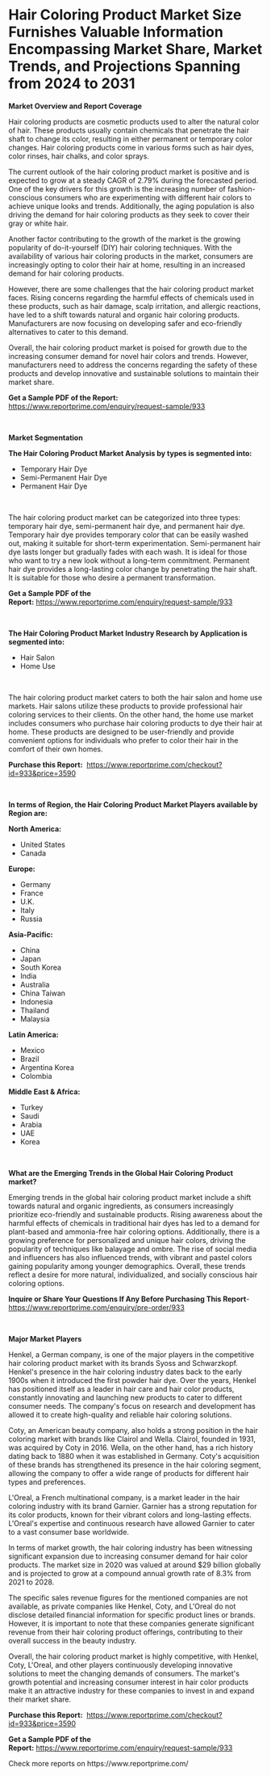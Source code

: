 <p><h1>Hair Coloring Product Market Size Furnishes Valuable Information Encompassing Market Share, Market Trends, and Projections Spanning from 2024 to 2031</h1></p><p><strong>Market Overview and Report Coverage</strong></p>
<p><p>Hair coloring products are cosmetic products used to alter the natural color of hair. These products usually contain chemicals that penetrate the hair shaft to change its color, resulting in either permanent or temporary color changes. Hair coloring products come in various forms such as hair dyes, color rinses, hair chalks, and color sprays.</p><p>The current outlook of the hair coloring product market is positive and is expected to grow at a steady CAGR of 2.79% during the forecasted period. One of the key drivers for this growth is the increasing number of fashion-conscious consumers who are experimenting with different hair colors to achieve unique looks and trends. Additionally, the aging population is also driving the demand for hair coloring products as they seek to cover their gray or white hair.</p><p>Another factor contributing to the growth of the market is the growing popularity of do-it-yourself (DIY) hair coloring techniques. With the availability of various hair coloring products in the market, consumers are increasingly opting to color their hair at home, resulting in an increased demand for hair coloring products.</p><p>However, there are some challenges that the hair coloring product market faces. Rising concerns regarding the harmful effects of chemicals used in these products, such as hair damage, scalp irritation, and allergic reactions, have led to a shift towards natural and organic hair coloring products. Manufacturers are now focusing on developing safer and eco-friendly alternatives to cater to this demand.</p><p>Overall, the hair coloring product market is poised for growth due to the increasing consumer demand for novel hair colors and trends. However, manufacturers need to address the concerns regarding the safety of these products and develop innovative and sustainable solutions to maintain their market share.</p></p>
<p><strong>Get a Sample PDF of the Report:</strong> <a href="https://www.reportprime.com/enquiry/request-sample/933">https://www.reportprime.com/enquiry/request-sample/933</a></p>
<p>&nbsp;</p>
<p><strong>Market Segmentation</strong></p>
<p><strong>The Hair Coloring Product Market Analysis by types is segmented into:</strong></p>
<p><ul><li>Temporary Hair Dye</li><li>Semi-Permanent Hair Dye</li><li>Permanent Hair Dye</li></ul></p>
<p>&nbsp;</p>
<p><p>The hair coloring product market can be categorized into three types: temporary hair dye, semi-permanent hair dye, and permanent hair dye. Temporary hair dye provides temporary color that can be easily washed out, making it suitable for short-term experimentation. Semi-permanent hair dye lasts longer but gradually fades with each wash. It is ideal for those who want to try a new look without a long-term commitment. Permanent hair dye provides a long-lasting color change by penetrating the hair shaft. It is suitable for those who desire a permanent transformation.</p></p>
<p><strong>Get a Sample PDF of the Report:</strong>&nbsp;<a href="https://www.reportprime.com/enquiry/request-sample/933">https://www.reportprime.com/enquiry/request-sample/933</a></p>
<p>&nbsp;</p>
<p><strong>The Hair Coloring Product Market Industry Research by Application is segmented into:</strong></p>
<p><ul><li>Hair Salon</li><li>Home Use</li></ul></p>
<p>&nbsp;</p>
<p><p>The hair coloring product market caters to both the hair salon and home use markets. Hair salons utilize these products to provide professional hair coloring services to their clients. On the other hand, the home use market includes consumers who purchase hair coloring products to dye their hair at home. These products are designed to be user-friendly and provide convenient options for individuals who prefer to color their hair in the comfort of their own homes.</p></p>
<p><strong>Purchase this Report:</strong>&nbsp; <a href="https://www.reportprime.com/checkout?id=933&price=3590">https://www.reportprime.com/checkout?id=933&price=3590</a></p>
<p>&nbsp;</p>
<p><strong>In terms of Region, the Hair Coloring Product Market Players available by Region are:</strong></p>
<p>
    <p> <strong> North America: </strong>
        <ul>
            <li>United States</li>
            <li>Canada</li>
        </ul>
        </p> 
    <p> <strong> Europe: </strong>
        <ul>
            <li>Germany</li>
            <li>France</li>
            <li>U.K.</li>
            <li>Italy</li>
            <li>Russia</li>
        </ul>
        </p> 
    <p> <strong> Asia-Pacific: </strong>
        <ul>
            <li>China</li>
            <li>Japan</li>
            <li>South Korea</li>
            <li>India</li>
            <li>Australia</li>
            <li>China Taiwan</li>
            <li>Indonesia</li>
            <li>Thailand</li>
            <li>Malaysia</li>
        </ul>
        </p> 
    <p> <strong> Latin America: </strong>
        <ul>
            <li>Mexico</li>
            <li>Brazil</li>
            <li>Argentina Korea</li>
            <li>Colombia</li>
        </ul>
        </p> 
    <p> <strong> Middle East & Africa: </strong>
        <ul>
            <li>Turkey</li>
            <li>Saudi</li>
            <li>Arabia</li>
            <li>UAE</li>
            <li>Korea</li>
        </ul>
    </p>
    </p>
<p>&nbsp;</p>
<p><strong>What are the Emerging Trends in the Global Hair Coloring Product market?</strong></p>
<p><p>Emerging trends in the global hair coloring product market include a shift towards natural and organic ingredients, as consumers increasingly prioritize eco-friendly and sustainable products. Rising awareness about the harmful effects of chemicals in traditional hair dyes has led to a demand for plant-based and ammonia-free hair coloring options. Additionally, there is a growing preference for personalized and unique hair colors, driving the popularity of techniques like balayage and ombre. The rise of social media and influencers has also influenced trends, with vibrant and pastel colors gaining popularity among younger demographics. Overall, these trends reflect a desire for more natural, individualized, and socially conscious hair coloring options.</p></p>
<p><strong>Inquire or Share Your Questions If Any Before Purchasing This Report</strong>- <a href="https://www.reportprime.com/enquiry/pre-order/933">https://www.reportprime.com/enquiry/pre-order/933</a></p>
<p>&nbsp;</p>
<p><strong>Major Market Players</strong></p>
<p><p>Henkel, a German company, is one of the major players in the competitive hair coloring product market with its brands Syoss and Schwarzkopf. Henkel's presence in the hair coloring industry dates back to the early 1900s when it introduced the first powder hair dye. Over the years, Henkel has positioned itself as a leader in hair care and hair color products, constantly innovating and launching new products to cater to different consumer needs. The company's focus on research and development has allowed it to create high-quality and reliable hair coloring solutions.</p><p>Coty, an American beauty company, also holds a strong position in the hair coloring market with brands like Clairol and Wella. Clairol, founded in 1931, was acquired by Coty in 2016. Wella, on the other hand, has a rich history dating back to 1880 when it was established in Germany. Coty's acquisition of these brands has strengthened its presence in the hair coloring segment, allowing the company to offer a wide range of products for different hair types and preferences.</p><p>L'Oreal, a French multinational company, is a market leader in the hair coloring industry with its brand Garnier. Garnier has a strong reputation for its color products, known for their vibrant colors and long-lasting effects. L'Oreal's expertise and continuous research have allowed Garnier to cater to a vast consumer base worldwide.</p><p>In terms of market growth, the hair coloring industry has been witnessing significant expansion due to increasing consumer demand for hair color products. The market size in 2020 was valued at around $29 billion globally and is projected to grow at a compound annual growth rate of 8.3% from 2021 to 2028.</p><p>The specific sales revenue figures for the mentioned companies are not available, as private companies like Henkel, Coty, and L'Oreal do not disclose detailed financial information for specific product lines or brands. However, it is important to note that these companies generate significant revenue from their hair coloring product offerings, contributing to their overall success in the beauty industry.</p><p>Overall, the hair coloring product market is highly competitive, with Henkel, Coty, L'Oreal, and other players continuously developing innovative solutions to meet the changing demands of consumers. The market's growth potential and increasing consumer interest in hair color products make it an attractive industry for these companies to invest in and expand their market share.</p></p>
<p><strong>Purchase this Report:</strong>&nbsp;&nbsp;<a href="https://www.reportprime.com/checkout?id=933&price=3590">https://www.reportprime.com/checkout?id=933&price=3590</a></p>
<p></p>
<p><strong>Get a Sample PDF of the Report:</strong>&nbsp;<a href="https://www.reportprime.com/enquiry/request-sample/933">https://www.reportprime.com/enquiry/request-sample/933</a></p>
<p>Check more reports on https://www.reportprime.com/</p>